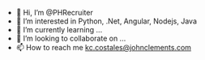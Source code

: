 - 👋 Hi, I’m @PHRecruiter
- 👀 I’m interested in Python, .Net, Angular, Nodejs, Java
- 🌱 I’m currently learning ...
- 💞️ I’m looking to collaborate on ...
- 📫 How to reach me kc.costales@johnclements.com

<!---
PHRecruiter/PHRecruiter is a ✨ special ✨ repository because its `README.md` (this file) appears on your GitHub profile.
You can click the Preview link to take a look at your changes.
--->
